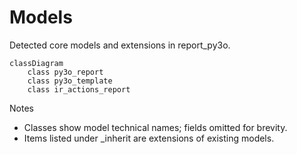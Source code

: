 # Models

Detected core models and extensions in report_py3o.

```mermaid
classDiagram
    class py3o_report
    class py3o_template
    class ir_actions_report
```

Notes
- Classes show model technical names; fields omitted for brevity.
- Items listed under _inherit are extensions of existing models.
